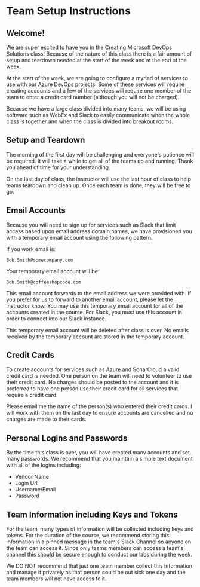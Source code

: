# Team Setup Instructions

## Welcome!

We are super excited to have you in the Creating Microsoft DevOps Solutions class! Because of the nature of this class there is a fair amount of setup and teardown needed at the start of the week and at the end of the week.

At the start of the week, we are going to configure a myriad of services to use with our Azure DevOps projects. Some of these services will require creating accounts and a few of the services will require one member of the team to enter a credit card number (although you will not be charged).

Because we have a large class divided into many teams, we will be using software such as WebEx and Slack to easily communicate when the whole class is together and when the class is divided into breakout rooms.

## Setup and Teardown

The morning of the first day will be challenging and everyone's patience will be required. It will take a while to get all of the teams up and running. Thank you ahead of time for your understanding.

On the last day of class, the instructor will use the last hour of class to help teams teardown and clean up. Once each team is done, they will be free to go.

## Email Accounts

Because you will need to sign up for services such as Slack that limit access based upon email address domain names, we have provisioned you with a temporary email account using the following pattern.

If you work email is:

```text
Bob.Smith@somecompany.com
```

Your temporary email account will be:

```text
Bob.Smith@coffeeshopcode.com
```

This email account forwards to the email address we were provided with. If you prefer for us to forward to another email account, please let the instructor know. You may use this temporary email account for all of the accounts created in the course. For Slack, you must use this account in order to connect into our Slack instance.

This temporary email account will be deleted after class is over. No emails received by the temporary account are stored in the temporary account.

## Credit Cards

To create accounts for services such as Azure and SonarCloud a valid credit card is needed. One person on the team will need to volunteer to use their credit card. No charges should be posted to the account and it is preferred to have one person use their credit card for all services that require a credit card.

Please email me the name of the person(s) who entered their credit cards. I will work with them on the last day to ensure accounts are cancelled and no charges are made to their cards.

## Personal Logins and Passwords

By the time this class is over, you will have created many accounts and set many passwords. We recommend that you maintain a simple text document with all of the logins including:

- Vendor Name
- Login Url
- Username/Email
- Password

## Team Information including Keys and Tokens

For the team, many types of information will be collected including keys and tokens. For the duration of the course, we recommend storing this information in a pinned message in the team's Slack Channel so anyone on the team can access it. Since only teams members can access a team's channel this should be secure enough to conduct our labs during the week.

We DO NOT recommend that just one team member collect this information and manage it privately as that person could be out sick one day and the team members will not have access to it.
